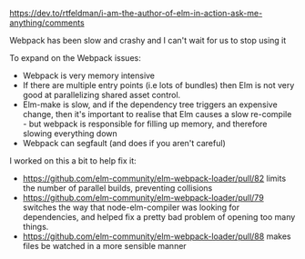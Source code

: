https://dev.to/rtfeldman/i-am-the-author-of-elm-in-action-ask-me-anything/comments

Webpack has been slow and crashy and I can't wait for us to stop using it

To expand on the Webpack issues:

- Webpack is very memory intensive
- If there are multiple entry points (i.e lots of bundles) then Elm is not very good at parallelizing shared asset control.
- Elm-make is slow, and if the dependency tree triggers an expensive change, then it's important to realise that Elm causes a slow re-compile - but webpack is responsible for filling up memory, and therefore slowing everything down
- Webpack can segfault (and does if you aren't careful)

I worked on this a bit to help fix it:

- https://github.com/elm-community/elm-webpack-loader/pull/82 limits the number of parallel builds, preventing collisions
- https://github.com/elm-community/elm-webpack-loader/pull/79 switches the way that node-elm-compiler was looking for dependencies, and helped fix a pretty bad problem of opening too many things.
- https://github.com/elm-community/elm-webpack-loader/pull/88 makes files be watched in a more sensible manner
